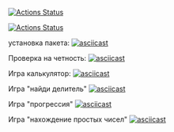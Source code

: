 
[![Actions Status](https://github.com/Nidenai/python-project-lvl1/workflows/hexlet-check/badge.svg)](https://github.com/Nidenai/python-project-lvl1/actions)

[![Actions Status](https://github.com/Nidenai/python-project-lvl1/workflows/python-package/badge.svg)](https://github.com/Nidenai/python-project-lvl1/actions)


установка пакета: [![asciicast](https://asciinema.org/a/Ti3SSN0mo9jXO0iarBf4gHQxx.svg)](https://asciinema.org/a/Ti3SSN0mo9jXO0iarBf4gHQxx)

Проверка на четность: [![asciicast](https://asciinema.org/a/tZYS9HFfMHAouieukieXJiMCx.svg)](https://asciinema.org/a/tZYS9HFfMHAouieukieXJiMCx)

Игра калькулятор: [![asciicast](https://asciinema.org/a/4jCu5puIqEVuI3bTQIpJ61n2w.svg)](https://asciinema.org/a/4jCu5puIqEVuI3bTQIpJ61n2w)

Игра "найди делитель" [![asciicast](https://asciinema.org/a/HbBG8gGT5KjVt2ebA8wygr6hh.svg)](https://asciinema.org/a/HbBG8gGT5KjVt2ebA8wygr6hh)

Игра "прогрессия" [![asciicast](https://asciinema.org/a/CvnJY5NLVlifFBj33fUs5oVsY.svg)](https://asciinema.org/a/CvnJY5NLVlifFBj33fUs5oVsY)

Игра "нахождение простых чисел" [![asciicast](https://asciinema.org/a/Hi0JUoUQWmiJjBPfuIC6zVlAF.svg)](https://asciinema.org/a/Hi0JUoUQWmiJjBPfuIC6zVlAF)